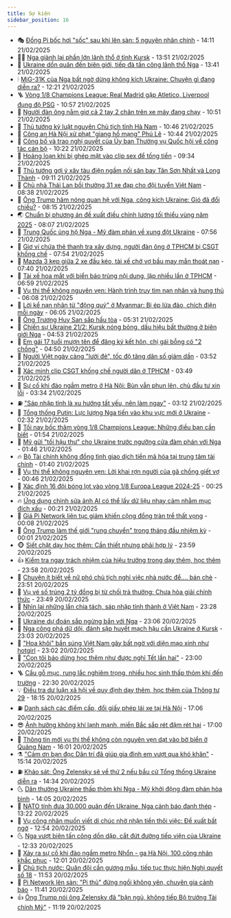 ```yaml
---
title: Sự kiện
sidebar_position: 16
---
```


<!-- dantri-su-kien:START -->
- 🎭 [Đồng Pi bốc hơi &quot;sốc&quot; sau khi lên sàn: 5 nguyên nhân chính](https://dantri.com.vn/kinh-doanh/dong-pi-boc-hoi-soc-sau-khi-len-san-5-nguyen-nhan-chinh-20250221205222906.htm) - 14:11 21/02/2025
- 👨‍🏫 [Nga giành lại phần lớn lãnh thổ ở tỉnh Kursk](https://dantri.com.vn/the-gioi/nga-gianh-lai-phan-lon-lanh-tho-o-tinh-kursk-20250220144158758.htm) - 13:51 21/02/2025
- 🌮 [Ukraine dồn quân đến biên giới, tiếp đà tấn công lãnh thổ Nga](https://dantri.com.vn/the-gioi/ukraine-don-quan-den-bien-gioi-tiep-da-tan-cong-lanh-tho-nga-20250221193442559.htm) - 13:41 21/02/2025
- 🕯 [MiG-31K của Nga bất ngờ dừng không kích Ukraine: Chuyện gì đang diễn ra?](https://dantri.com.vn/the-gioi/mig-31k-cua-nga-bat-ngo-dung-khong-kich-ukraine-chuyen-gi-dang-dien-ra-20250221153745720.htm) - 12:21 21/02/2025
- 🪜 [Vòng 1/8 Champions League: Real Madrid gặp Atletico, Liverpool đụng độ PSG](https://dantri.com.vn/the-thao/vong-18-champions-league-real-madrid-gap-atletico-liverpool-dung-do-psg-20250221175701358.htm) - 10:57 21/02/2025
- 🐘 [Người đàn ông nằm giơ cả 2 tay 2 chân trên xe máy đang chạy](https://dantri.com.vn/xa-hoi/nguoi-dan-ong-nam-gio-ca-2-tay-2-chan-tren-xe-may-dang-chay-20250221173058037.htm) - 10:51 21/02/2025
- 🤔 [Thủ tướng kỷ luật nguyên Chủ tịch tỉnh Hà Nam](https://dantri.com.vn/xa-hoi/thu-tuong-ky-luat-nguyen-chu-tich-tinh-ha-nam-20250221173204937.htm) - 10:46 21/02/2025
- 🧠 [Công an Hà Nội xử phạt &quot;giang hồ mạng&quot; Phú Lê](https://dantri.com.vn/phap-luat/cong-an-ha-noi-xu-phat-giang-ho-mang-phu-le-20250221174043308.htm) - 10:44 21/02/2025
- 📝 [Công bố và trao nghị quyết của Ủy ban Thường vụ Quốc hội về công tác cán bộ](https://dantri.com.vn/xa-hoi/cong-bo-va-trao-nghi-quyet-cua-uy-ban-thuong-vu-quoc-hoi-ve-cong-tac-can-bo-20250221171531514.htm) - 10:22 21/02/2025
- 🦏 [Hoảng loạn khi bị ghép mặt vào clip sex để tống tiền](https://dantri.com.vn/cong-nghe/hoang-loan-khi-bi-ghep-mat-vao-clip-sex-de-tong-tien-20250221154813330.htm) - 09:34 21/02/2025
- 🥰 [Thủ tướng gợi ý xây tàu điện ngầm nối sân bay Tân Sơn Nhất và Long Thành](https://dantri.com.vn/xa-hoi/thu-tuong-goi-y-xay-tau-dien-ngam-noi-san-bay-tan-son-nhat-va-long-thanh-20250221160532468.htm) - 09:11 21/02/2025
- 🤗 [Chủ nhà Thái Lan bồi thường 31 xe đạp cho đội tuyển Việt Nam](https://dantri.com.vn/the-thao/chu-nha-thai-lan-boi-thuong-31-xe-dap-cho-doi-tuyen-viet-nam-20250221153518977.htm) - 08:38 21/02/2025
- 🌈 [Ông Trump hâm nóng quan hệ với Nga, công kích Ukraine: Gió đã đổi chiều?](https://dantri.com.vn/the-gioi/ong-trump-ham-nong-quan-he-voi-nga-cong-kich-ukraine-gio-da-doi-chieu-20250221144028664.htm) - 08:15 21/02/2025
- 🌏 [Chuẩn bị phương án đề xuất điều chỉnh lương tối thiểu vùng năm 2025](https://dantri.com.vn/lao-dong-viec-lam/chuan-bi-phuong-an-de-xuat-dieu-chinh-luong-toi-thieu-vung-nam-2025-20250221145112083.htm) - 08:07 21/02/2025
- 💄 [Trung Quốc ủng hộ Nga - Mỹ đàm phán về xung đột Ukraine](https://dantri.com.vn/the-gioi/trung-quoc-ung-ho-nga-my-dam-phan-ve-xung-dot-ukraine-20250221145147322.htm) - 07:56 21/02/2025
- 👺 [Giơ ví chứa thẻ thanh tra xây dựng, người đàn ông ở TPHCM bị CSGT khống chế](https://dantri.com.vn/phap-luat/gio-vi-chua-the-thanh-tra-xay-dung-nguoi-dan-ong-o-tphcm-bi-csgt-khong-che-20250221140016031.htm) - 07:54 21/02/2025
- 👹 [Mazda 3 kẹp giữa 2 xe đầu kéo, tài xế chở vợ bầu may mắn thoát nạn](https://dantri.com.vn/xa-hoi/mazda-3-kep-giua-2-xe-dau-keo-tai-xe-cho-vo-bau-may-man-thoat-nan-20250221133416500.htm) - 07:40 21/02/2025
- 🌊 [Tài xế hoa mắt với biển báo trùng nội dung, lặp nhiều lần ở TPHCM](https://dantri.com.vn/xa-hoi/tai-xe-hoa-mat-voi-bien-bao-trung-noi-dung-lap-nhieu-lan-o-tphcm-20250219170706132.htm) - 06:59 21/02/2025
- 🤠 [Vụ thi thể không nguyên vẹn: Hành trình truy tìm nạn nhân và hung thủ](https://dantri.com.vn/phap-luat/vu-thi-the-khong-nguyen-ven-hanh-trinh-truy-tim-nan-nhan-va-hung-thu-20250221125114388.htm) - 06:08 21/02/2025
- 🎊 [Lời kể nạn nhân từ &quot;động quỷ&quot; ở Myanmar: Bị ép lừa đảo, chích điện mỗi ngày](https://dantri.com.vn/doi-song/loi-ke-nan-nhan-tu-dong-quy-o-myanmar-bi-ep-lua-dao-chich-dien-moi-ngay-20250220125946591.htm) - 06:05 21/02/2025
- 🐘 [Ông Trương Huy San sắp hầu tòa](https://dantri.com.vn/phap-luat/ong-truong-huy-san-sap-hau-toa-20250221121803938.htm) - 05:31 21/02/2025
- 💂 [Chiến sự Ukraine 21/2: Kursk nóng bỏng, dấu hiệu bất thường ở biên giới Nga](https://dantri.com.vn/the-gioi/chien-su-ukraine-212-kursk-nong-bong-dau-hieu-bat-thuong-o-bien-gioi-nga-20250221112434554.htm) - 04:53 21/02/2025
- 👹 [Em gái 17 tuổi mượn tên để đăng ký kết hôn, chị gái bỗng có &quot;2 chồng&quot;](https://dantri.com.vn/an-sinh/em-gai-17-tuoi-muon-ten-de-dang-ky-ket-hon-chi-gai-bong-co-2-chong-20250221105738924.htm) - 04:50 21/02/2025
- 🦒 [Người Việt ngày càng &quot;lười đẻ&quot;, tốc độ tăng dân số giảm dần](https://dantri.com.vn/suc-khoe/nguoi-viet-ngay-cang-luoi-de-toc-do-tang-dan-so-giam-dan-20250220075008888.htm) - 03:52 21/02/2025
- 🗽 [Xác minh clip CSGT khống chế người dân ở TPHCM](https://dantri.com.vn/xa-hoi/xac-minh-clip-csgt-khong-che-nguoi-dan-o-tphcm-20250221103818180.htm) - 03:49 21/02/2025
- 💄 [Sự cố khi đào ngầm metro ở Hà Nội: Bùn vẫn phun lên, chủ đầu tư xin lỗi](https://dantri.com.vn/xa-hoi/su-co-khi-dao-ngam-metro-o-ha-noi-bun-van-phun-len-chu-dau-tu-xin-loi-20250221102508301.htm) - 03:34 21/02/2025
- ⛽️ [&quot;Sáp nhập tỉnh là xu hướng tất yếu, nên làm ngay&quot;](https://dantri.com.vn/xa-hoi/sap-nhap-tinh-la-xu-huong-tat-yeu-nen-lam-ngay-20250221095651667.htm) - 03:12 21/02/2025
- 🥷 [Tổng thống Putin: Lực lượng Nga tiến vào khu vực mới ở Ukraine](https://dantri.com.vn/the-gioi/tong-thong-putin-luc-luong-nga-tien-vao-khu-vuc-moi-o-ukraine-20250220101217406.htm) - 02:32 21/02/2025
- 🤖 [Tối nay bốc thăm vòng 1/8 Champions League: Những điều bạn cần biết](https://dantri.com.vn/the-thao/toi-nay-boc-tham-vong-18-champions-league-nhung-dieu-ban-can-biet-20250220182619027.htm) - 01:54 21/02/2025
- 🌊 [Mỹ gửi &quot;tối hậu thư&quot; cho Ukraine trước ngưỡng cửa đàm phán với Nga](https://dantri.com.vn/the-gioi/my-gui-toi-hau-thu-cho-ukraine-truoc-nguong-cua-dam-phan-voi-nga-20250221074450033.htm) - 01:46 21/02/2025
- 🔥 [Bộ Tài chính không đồng tình giao dịch tiền mã hóa tại trung tâm tài chính](https://dantri.com.vn/kinh-doanh/bo-tai-chinh-khong-dong-tinh-giao-dich-tien-ma-hoa-tai-trung-tam-tai-chinh-20250220234049865.htm) - 01:40 21/02/2025
- 🦏 [Vụ thi thể không nguyên vẹn: Lời khai rợn người của gã chồng giết vợ](https://dantri.com.vn/phap-luat/vu-thi-the-khong-nguyen-ven-loi-khai-ron-nguoi-cua-ga-chong-giet-vo-20250221073758174.htm) - 00:46 21/02/2025
- 🐘 [Xác định 16 đội bóng lọt vào vòng 1/8 Europa League 2024-25](https://dantri.com.vn/the-thao/xac-dinh-16-doi-bong-lot-vao-vong-18-europa-league-2024-25-20250221071640418.htm) - 00:25 21/02/2025
- 🔥 [Ứng dụng chỉnh sửa ảnh AI có thể lấy dữ liệu nhạy cảm nhằm mục đích xấu](https://dantri.com.vn/cong-nghe/ung-dung-chinh-sua-anh-ai-co-the-lay-du-lieu-nhay-cam-nham-muc-dich-xau-20250221000054769.htm) - 00:21 21/02/2025
- 💼 [Giá Pi Network liên tục giảm khiến cộng đồng tràn trề thất vọng](https://dantri.com.vn/cong-nghe/gia-pi-network-lien-tuc-giam-khien-cong-dong-tran-tre-that-vong-20250221002549178.htm) - 00:08 21/02/2025
- 🚀 [Ông Trump làm thế giới &quot;rung chuyển&quot; trong tháng đầu nhiệm kỳ](https://dantri.com.vn/the-gioi/ong-trump-lam-the-gioi-rung-chuyen-trong-thang-dau-nhiem-ky-20250219205124325.htm) - 00:01 21/02/2025
- 🐵 [Siết chặt dạy học thêm: Cần thiết nhưng phải hợp lý](https://dantri.com.vn/ban-doc/siet-chat-day-hoc-them-can-thiet-nhung-phai-hop-ly-20250221014023265.htm) - 23:59 20/02/2025
- 👍 [Kiểm tra ngay trách nhiệm của hiệu trưởng trong dạy thêm, học thêm](https://dantri.com.vn/giao-duc/kiem-tra-ngay-trach-nhiem-cua-hieu-truong-trong-day-them-hoc-them-20250221054625157.htm) - 23:58 20/02/2025
- 🚦 [Chuyện ít biết về nữ phó chủ tịch nghỉ việc nhà nước để.... bán chè](https://dantri.com.vn/doi-song/chuyen-it-biet-ve-nu-pho-chu-tich-nghi-viec-nha-nuoc-de-ban-che-20250219150301737.htm) - 23:51 20/02/2025
- 🥸 [Vụ vé số trúng 2 tỷ đồng bị từ chối trả thưởng: Chưa hòa giải chính thức](https://dantri.com.vn/xa-hoi/vu-ve-so-trung-2-ty-dong-bi-tu-choi-tra-thuong-chua-hoa-giai-chinh-thuc-20250220175533705.htm) - 23:49 20/02/2025
- 🥷 [Nhìn lại những lần chia tách, sáp nhập tỉnh thành ở Việt Nam](https://dantri.com.vn/xa-hoi/nhin-lai-nhung-lan-chia-tach-sap-nhap-tinh-thanh-o-viet-nam-20250220220745774.htm) - 23:28 20/02/2025
- 🤡 [Ukraine dự đoán sắp ngừng bắn với Nga](https://dantri.com.vn/the-gioi/ukraine-du-doan-sap-ngung-ban-voi-nga-20250221054133586.htm) - 23:06 20/02/2025
- 🥳 [Nga công phá dữ dội, đánh sập huyết mạch hậu cần Ukraine ở Kursk](https://dantri.com.vn/the-gioi/nga-cong-pha-du-doi-danh-sap-huyet-mach-hau-can-ukraine-o-kursk-20250221060043992.htm) - 23:03 20/02/2025
- 🤩 [&quot;Hoa khôi&quot; bắn súng Việt Nam gây bất ngờ với diện mạo xinh như hotgirl](https://dantri.com.vn/doi-song/hoa-khoi-ban-sung-viet-nam-gay-bat-ngo-voi-dien-mao-xinh-nhu-hotgirl-20250220112014443.htm) - 23:02 20/02/2025
- 🎡 [&quot;Con tôi bảo dừng học thêm như được nghỉ Tết lần hai&quot;](https://dantri.com.vn/giao-duc/con-toi-bao-dung-hoc-them-nhu-duoc-nghi-tet-lan-hai-20250220154205682.htm) - 23:00 20/02/2025
- 🪜 [Cầu gỗ mục, rung lắc nghiêm trọng, nhiều học sinh thấp thỏm khi đến trường](https://dantri.com.vn/tam-long-nhan-ai/cau-go-muc-rung-lac-nghiem-trong-nhieu-hoc-sinh-thap-thom-khi-den-truong-20250219120826993.htm) - 22:30 20/02/2025
- 💡 [Điều tra dư luận xã hội về quy định dạy thêm, học thêm của Thông tư 29](https://dantri.com.vn/giao-duc/dieu-tra-du-luan-xa-hoi-ve-quy-dinh-day-them-hoc-them-cua-thong-tu-29-20250221010947845.htm) - 18:15 20/02/2025
- ⛽️ [Danh sách các điểm cấp, đổi giấy phép lái xe tại Hà Nội](https://dantri.com.vn/xa-hoi/danh-sach-cac-diem-cap-doi-giay-phep-lai-xe-tai-ha-noi-20250220203906652.htm) - 17:06 20/02/2025
- 😎 [Ảnh hưởng không khí lạnh mạnh, miền Bắc sắp rét đậm rét hại](https://dantri.com.vn/xa-hoi/anh-huong-khong-khi-lanh-manh-mien-bac-sap-ret-dam-ret-hai-20250220173325213.htm) - 17:00 20/02/2025
- 🗽 [Thông tin mới vụ thi thể không còn nguyên vẹn dạt vào bờ biển ở Quảng Nam](https://dantri.com.vn/phap-luat/thong-tin-moi-vu-thi-the-khong-con-nguyen-ven-dat-vao-bo-bien-o-quang-nam-20250220223918606.htm) - 16:01 20/02/2025
- ⚗️ [&quot;Cảm ơn bạn đọc Dân trí đã giúp gia đình em vượt qua khó khăn&quot;](https://dantri.com.vn/tam-long-nhan-ai/cam-on-ban-doc-dan-tri-da-giup-gia-dinh-em-vuot-qua-kho-khan-20250219141659621.htm) - 15:14 20/02/2025
- ⛽️ [Khảo sát: Ông Zelensky sẽ về thứ 2 nếu bầu cử Tổng thống Ukraine diễn ra](https://dantri.com.vn/the-gioi/khao-sat-ong-zelensky-se-ve-thu-2-neu-bau-cu-tong-thong-ukraine-dien-ra-20250220210648091.htm) - 14:34 20/02/2025
- 🌜 [Dân thường Ukraine thấp thỏm khi Nga - Mỹ khởi động đàm phán hòa bình](https://dantri.com.vn/the-gioi/dan-thuong-ukraine-thap-thom-khi-nga-my-khoi-dong-dam-phan-hoa-binh-20250220205350666.htm) - 14:05 20/02/2025
- 🦩 [NATO tính đưa 30.000 quân đến Ukraine, Nga cảnh báo đanh thép](https://dantri.com.vn/the-gioi/nato-tinh-dua-30000-quan-den-ukraine-nga-canh-bao-danh-thep-20250220201210886.htm) - 13:22 20/02/2025
- 🦒 [Vụ công nhân muốn viết di chúc nhờ nhận tiền thôi việc: Đề xuất bất ngờ](https://dantri.com.vn/lao-dong-viec-lam/vu-cong-nhan-muon-viet-di-chuc-nho-nhan-tien-thoi-viec-de-xuat-bat-ngo-20250220192831865.htm) - 12:54 20/02/2025
- 🌜 [Nga vượt biên tấn công dồn dập, cắt đứt đường tiếp viện của Ukraine](https://dantri.com.vn/the-gioi/nga-vuot-bien-tan-cong-don-dap-cat-dut-duong-tiep-vien-cua-ukraine-20250220183956147.htm) - 12:33 20/02/2025
- 🐎 [Xảy ra sự cố khi đào ngầm metro Nhổn - ga Hà Nội, 100 công nhân khắc phục](https://dantri.com.vn/xa-hoi/xay-ra-su-co-khi-dao-ngam-metro-nhon-ga-ha-noi-100-cong-nhan-khac-phuc-20250220185706917.htm) - 12:01 20/02/2025
- 🌋 [Chủ tịch nước: Quân đội cần gương mẫu, tiếp tục thực hiện Nghị quyết số 18](https://dantri.com.vn/xa-hoi/chu-tich-nuoc-quan-doi-can-guong-mau-tiep-tuc-thuc-hien-nghi-quyet-so-18-20250220143325503.htm) - 11:53 20/02/2025
- 🧰 [Pi Network lên sàn: &quot;Pi thủ&quot; đứng ngồi không yên, chuyên gia cảnh báo](https://dantri.com.vn/kinh-doanh/pi-network-len-san-pi-thu-dung-ngoi-khong-yen-chuyen-gia-canh-bao-20250220164045475.htm) - 11:41 20/02/2025
- 👍 [Ông Trump nói ông Zelensky đã &quot;bận ngủ, không tiếp Bộ trưởng Tài chính Mỹ&quot;](https://dantri.com.vn/the-gioi/ong-trump-noi-ong-zelensky-da-ban-ngu-khong-tiep-bo-truong-tai-chinh-my-20250220175129216.htm) - 11:19 20/02/2025<!-- dantri-su-kien:END -->
